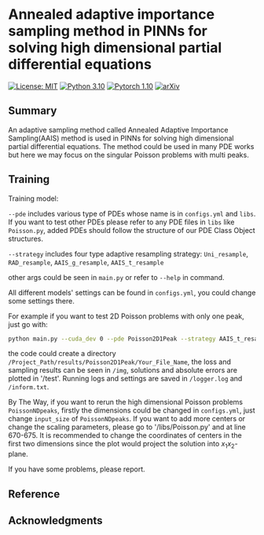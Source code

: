 # Annealed adaptive importance sampling method in PINNs for solving high dimensional partial differential equations 
[![License: MIT](https://img.shields.io/badge/License-MIT-yellow.svg)](./LICENSE)
[![Python 3.10](https://img.shields.io/badge/python-3.10-blue.svg)](https://www.python.org/downloads/release/python-3100/)
[![Pytorch 1.10](https://img.shields.io/badge/pytorch-1.10-blue.svg)](https://pytorch.org/)
[![arXiv](https://img.shields.io/badge/arXiv-2209.14977-b31b1b.svg)](https://arxiv.org/abs/2209.14977)

## Summary
An adaptive sampling method called Annealed Adaptive Importance Sampling(AAIS) method is used in PINNs for solving high dimensional partial differential equations. The method could be used in many PDE works but here we may focus on the singular Poisson problems with multi peaks.


## Training
Training model:

`--pde` includes various type of PDEs whose name is in `configs.yml` and `libs`. If you want to test other PDEs please refer to any PDE files in `libs` like `Poisson.py`, added PDEs should follow the structure of our PDE Class Object structures.

`--strategy` includes four type adaptive resampling strategy: `Uni_resample`, `RAD_resample`, `AAIS_g_resample`, `AAIS_t_resample`

other args could be seen in `main.py` or refer to `--help` in command.

All different models' settings can be found in `configs.yml`, you could change some settings there.

For example if you want to test 2D Poisson problems with only one peak, just go with:
```bash
python main.py --cuda_dev 0 --pde Poisson2D1Peak --strategy AAIS_t_resample --num_sample 1500 500 500 --lr 1e-4 3e-1 --epoch 500 2000 500 2000 --num_search 60000 --dirname 'Your_File_Name' --max_iter 20
```

the code could create a directory `/Project_Path/results/Poisson2D1Peak/Your_File_Name`, the loss and sampling results can be seen in `/img`, solutions and absolute errors are plotted in '/test'. Running logs and settings are saved in `/logger.log` and `/inform.txt`.

By The Way, if you want to rerun the high dimensional Poisson problems `PoissonNDpeaks`, firstly the dimensions could be changed in `configs.yml`, just change `input_size` of `PoissonNDpeaks`. If you want to add more centers or change the scaling parameters, please go to '/libs/Poisson.py' and at line 670-675. It is recommended to change the coordinates of centers in the first two dimensions since the plot would project the solution into $x_1x_2$-plane.

If you have some problems, please report.

## Reference

[//]: # (```bibtex)

[//]: # (@article{2022GuoCaoChenTransformer,)

[//]: # (  title={Transformer Meets Boundary Value Inverse Problems},)

[//]: # (  author={Guo, Ruchi and Cao, Shuhao and Chen, Long},)

[//]: # (  journal={arXiv preprint arXiv:2209.14977},)

[//]: # (  year={2022})

[//]: # (})

[//]: # (```)

## Acknowledgments
